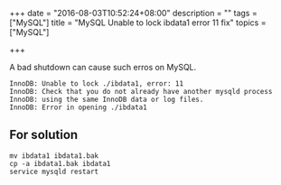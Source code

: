 +++
date = "2016-08-03T10:52:24+08:00"
description = ""
tags = ["MySQL"]
title = "MySQL Unable to lock ibdata1 error 11 fix"
topics = ["MySQL"]

+++

A bad shutdown can cause such erros on MySQL.

```
InnoDB: Unable to lock ./ibdata1, error: 11
InnoDB: Check that you do not already have another mysqld process
InnoDB: using the same InnoDB data or log files.
InnoDB: Error in opening ./ibdata1
```

For solution
------------
```
mv ibdata1 ibdata1.bak
cp -a ibdata1.bak ibdata1
service mysqld restart
```
